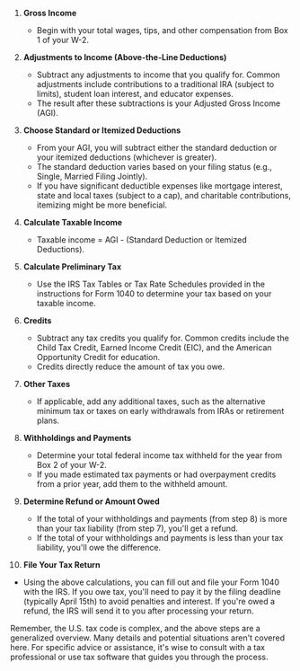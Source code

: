

1. **Gross Income**
   * Begin with your total wages, tips, and other compensation from Box 1 of your W-2.

2. **Adjustments to Income (Above-the-Line Deductions)**
   * Subtract any adjustments to income that you qualify for. Common adjustments include contributions to a traditional IRA (subject to limits), student loan interest, and educator expenses.
   * The result after these subtractions is your Adjusted Gross Income (AGI).

3. **Choose Standard or Itemized Deductions**
   * From your AGI, you will subtract either the standard deduction or your itemized deductions (whichever is greater).
   * The standard deduction varies based on your filing status (e.g., Single, Married Filing Jointly).
   * If you have significant deductible expenses like mortgage interest, state and local taxes (subject to a cap), and charitable contributions, itemizing might be more beneficial.

4. **Calculate Taxable Income**
   * Taxable income = AGI - (Standard Deduction or Itemized Deductions).

5. **Calculate Preliminary Tax**
   * Use the IRS Tax Tables or Tax Rate Schedules provided in the instructions for Form 1040 to determine your tax based on your taxable income.

6. **Credits**
   * Subtract any tax credits you qualify for. Common credits include the Child Tax Credit, Earned Income Credit (EIC), and the American Opportunity Credit for education.
   * Credits directly reduce the amount of tax you owe.

7. **Other Taxes**
   * If applicable, add any additional taxes, such as the alternative minimum tax or taxes on early withdrawals from IRAs or retirement plans.

8. **Withholdings and Payments**
   * Determine your total federal income tax withheld for the year from Box 2 of your W-2.
   * If you made estimated tax payments or had overpayment credits from a prior year, add them to the withheld amount.

9. **Determine Refund or Amount Owed**
   * If the total of your withholdings and payments (from step 8) is more than your tax liability (from step 7), you'll get a refund.
   * If the total of your withholdings and payments is less than your tax liability, you'll owe the difference.

10. **File Your Tax Return**
   * Using the above calculations, you can fill out and file your Form 1040 with the IRS. If you owe tax, you'll need to pay it by the filing deadline (typically April 15th) to avoid penalties and interest. If you're owed a refund, the IRS will send it to you after processing your return.

Remember, the U.S. tax code is complex, and the above steps are a generalized overview. Many details and potential situations aren't covered here. For specific advice or assistance, it's wise to consult with a tax professional or use tax software that guides you through the process.